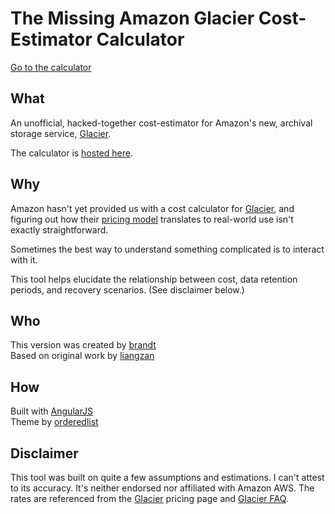 # The Missing Amazon Glacier Cost-Estimator Calculator

[Go to the calculator][8]

## What
An unofficial, hacked-together cost-estimator for Amazon's new, archival storage service, [Glacier][5].

The calculator is [hosted here][8].

## Why
Amazon hasn't yet provided us with a cost calculator for  [Glacier][5], and figuring out how their [pricing model][6]  translates to real-world use isn't exactly straightforward.

Sometimes the best way to understand something complicated is to interact with it.

This tool helps elucidate the relationship between cost, data retention periods, and recovery scenarios. (See disclaimer below.)

## Who
This version was created by [brandt][1]  
Based on original work by [liangzan][2]  

## How
Built with [AngularJS][3]  
Theme by [orderedlist][4]  

## Disclaimer
This tool was built on quite a few assumptions and estimations. I can't attest to its accuracy. It's neither endorsed nor affiliated with Amazon AWS. The rates are referenced from the [Glacier][6] pricing page and [Glacier FAQ][7].


[1]: https://www.github.com/brandt/amazon-glacier-calc
[2]: https://www.github.com/liangzan/aws-glacier-calculator
[3]: http://angularjs.org
[4]: https://github.com/orderedlist/minimal
[5]: http://aws.amazon.com/glacier
[6]: http://aws.amazon.com/glacier/pricing
[7]: http://aws.amazon.com/glacier/faqs
[8]: http://brandt.github.com/amazon-glacier-calc
